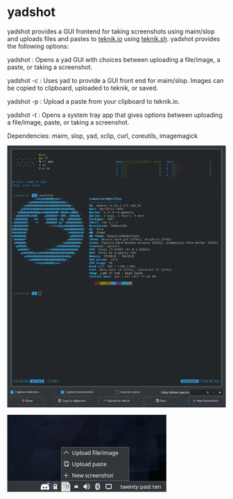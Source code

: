 # yadshot

yadshot provides a GUI frontend for taking screenshots using maim/slop and uploads files and pastes to [teknik.io](https://teknik.io) using [teknik.sh](https://git.teknik.io/Teknikode/Tools/src/master/Upload/teknik.sh).  yadshot provides the following options:

yadshot : Opens a yad GUI with choices between uploading a file/image, a paste, or taking a screenshot.

yadshot -c : Uses yad to provide a GUI front end for maim/slop.  Images can be copied to clipboard, uploaded to teknik, or saved.

yadshot -p : Upload a paste from your clipboard to teknik.io.

yadshot -t : Opens a system tray app that gives options between uploading a file/image, paste, or taking a screenshot.

Dependencies: maim, slop, yad, xclip, curl, coreutils, imagemagick

![yadshot](/Screenshot.png)

![yadshot2](/Screenshot2.png)

